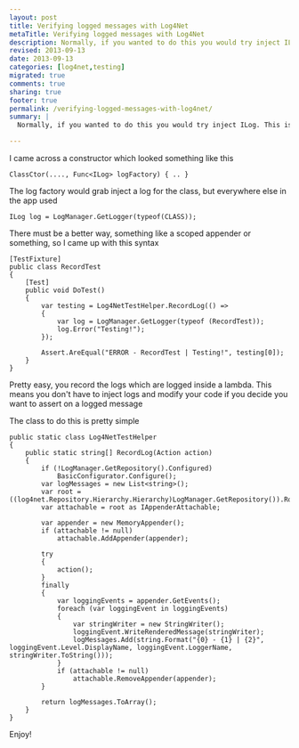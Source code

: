 ```yaml
---
layout: post
title: Verifying logged messages with Log4Net
metaTitle: Verifying logged messages with Log4Net
description: Normally, if you wanted to do this you would try inject ILog. This is a cleaner alternative
revised: 2013-09-13
date: 2013-09-13
categories: [log4net,testing]
migrated: true
comments: true
sharing: true
footer: true
permalink: /verifying-logged-messages-with-log4net/
summary: | 
  Normally, if you wanted to do this you would try inject ILog. This is a cleaner alternative

---
```

I came across a constructor which looked something like this

    ClassCtor(...., Func<ILog> logFactory) { .. }

The log factory would grab inject a log for the class, but everywhere else in the app used

    ILog log = LogManager.GetLogger(typeof(CLASS));

There must be a better way, something like a scoped appender or something, so I came up with this syntax

    [TestFixture]
    public class RecordTest
    {
        [Test]
        public void DoTest()
        {
            var testing = Log4NetTestHelper.RecordLog(() =>
            {
                var log = LogManager.GetLogger(typeof (RecordTest));
                log.Error("Testing!");
            });
 
            Assert.AreEqual("ERROR - RecordTest | Testing!", testing[0]);
        }
    }

Pretty easy, you record the logs which are logged inside a lambda. This means you don't have to inject logs and modify your code if you decide you want to assert on a logged message

The class to do this is pretty simple

    public static class Log4NetTestHelper
    {
        public static string[] RecordLog(Action action)
        {
            if (!LogManager.GetRepository().Configured)
                BasicConfigurator.Configure();
            var logMessages = new List<string>();
            var root = ((log4net.Repository.Hierarchy.Hierarchy)LogManager.GetRepository()).Root;
            var attachable = root as IAppenderAttachable;
 
            var appender = new MemoryAppender();
            if (attachable != null)
                attachable.AddAppender(appender);
 
            try
            {	        
                action();
            }
            finally
            {
                var loggingEvents = appender.GetEvents();
                foreach (var loggingEvent in loggingEvents)
                {
                    var stringWriter = new StringWriter();
                    loggingEvent.WriteRenderedMessage(stringWriter);
                    logMessages.Add(string.Format("{0} - {1} | {2}", loggingEvent.Level.DisplayName, loggingEvent.LoggerName, stringWriter.ToString()));
                }
                if (attachable != null)
                    attachable.RemoveAppender(appender);
            }

            return logMessages.ToArray();
        }
    }

Enjoy!